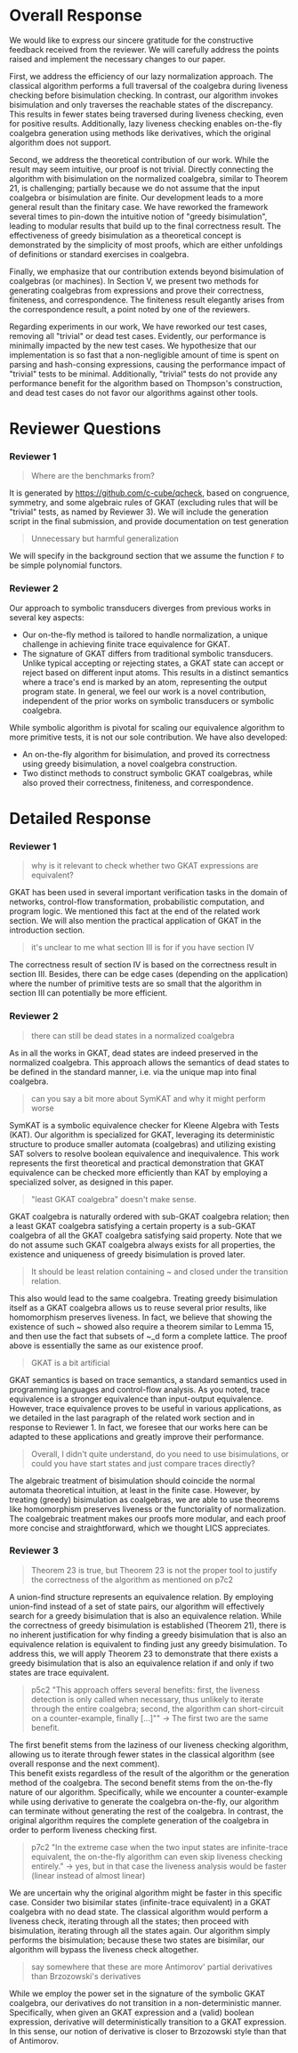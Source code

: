 # Overall Response

We would like to express our sincere gratitude for the constructive feedback received from the reviewer. 
We will carefully address the points raised and implement the necessary changes to our paper.

First, we address the efficiency of our lazy normalization approach. 
The classical algorithm performs a full traversal of the coalgebra during liveness checking before bisimulation checking. 
In contrast, our algorithm invokes bisimulation and only traverses the reachable states of the discrepancy. 
This results in fewer states being traversed during liveness checking, even for positive results. 
Additionally, lazy liveness checking enables on-the-fly coalgebra generation using methods like derivatives, which the original algorithm does not support.

Second, we address the theoretical contribution of our work. 
While the result may seem intuitive, our proof is not trivial. 
Directly connecting the algorithm with bisimulation on the normalized coalgebra, similar to Theorem 21, is challenging; partially because we do not assume that the input coalgebra or bisimulation are finite.
Our development leads to a more general result than the finitary case. 
We have reworked the framework several times to pin-down the intuitive notion of "greedy bisimulation", leading to modular results that build up to the final correctness result. 
The effectiveness of greedy bisimulation as a theoretical concept is demonstrated by the simplicity of most proofs, which are either unfoldings of definitions or standard exercises in coalgebra.

Finally, we emphasize that our contribution extends beyond bisimulation of coalgebras (or machines).
In Section V, we present two methods for generating coalgebras from expressions and prove their correctness, finiteness, and correspondence. 
The finiteness result elegantly arises from the correspondence result, a point noted by one of the reviewers.

Regarding experiments in our work, We have reworked our test cases, removing all "trivial" or dead test cases. 
Evidently, our performance is minimally impacted by the new test cases. 
We hypothesize that our implementation is so fast that a non-negligible amount of time is spent on parsing and hash-consing expressions, causing the performance impact of "trivial" tests to be minimal. 
Additionally, "trivial" tests do not provide any performance benefit for the algorithm based on Thompson's construction, and dead test cases do not favor our algorithms against other tools.

# Reviewer Questions

### Reviewer 1

> Where are the benchmarks from?

It is generated by https://github.com/c-cube/qcheck, based on congruence, symmetry, and some algebraic rules of GKAT (excluding rules that will be "trivial" tests, as named by Reviewer 3).
We will include the generation script in the final submission, and provide documentation on test generation

> Unnecessary but harmful generalization

We will specify in the background section that we assume the function `F` to be simple polynomial functors.

### Reviewer 2

Our approach to symbolic transducers diverges from previous works in several key aspects:
- Our on-the-fly method is tailored to handle normalization, a unique challenge in achieving finite trace equivalence for GKAT. 
- The signature of GKAT differs from traditional symbolic transducers. Unlike typical accepting or rejecting states, a GKAT state can accept or reject based on different input atoms. This results in a distinct semantics where a trace's end is marked by an atom, representing the output program state.
In general, we feel our work is a novel contribution, independent of the prior works on symbolic transducers or symbolic coalgebra.

While symbolic algorithm is pivotal for scaling our equivalence algorithm to more primitive tests, it is not our sole contribution. 
We have also developed:
- An on-the-fly algorithm for bisimulation, and proved its correctness using greedy bisimulation, a novel coalgebra construction.
- Two distinct methods to construct symbolic GKAT coalgebras, while also proved their correctness, finiteness, and correspondence. 

# Detailed Response

### Reviewer 1

> why is it relevant to check whether two GKAT expressions are equivalent?

GKAT has been used in several important verification tasks in the domain of networks, control-flow transformation, probabilistic computation, and program logic.
We mentioned this fact at the end of the related work section. 
We will also mention the practical application of GKAT in the introduction section.

> it's unclear to me what section III is for if you have section IV

The correctness result of section IV is based on the correctness result in section III. 
Besides, there can be edge cases (depending on the application) where the number of primitive tests are so small that the algorithm in section III can potentially be more efficient. 

### Reviewer 2

> there can still be dead states in a normalized coalgebra

As in all the works in GKAT, dead states are indeed preserved in the normalized coalgebra.
This approach allows the semantics of dead states to be defined in the standard manner, i.e. via the unique map into final coalgebra.

> can you say a bit more about SymKAT and why it might perform worse

SymKAT is a symbolic equivalence checker for Kleene Algebra with Tests (KAT). 
Our algorithm is specialized for GKAT, leveraging its deterministic structure to produce smaller automata (coalgebras) and utilizing existing SAT solvers to resolve boolean equivalence and inequivalence. 
This work represents the first theoretical and practical demonstration that GKAT equivalence can be checked more efficiently than KAT by employing a specialized solver, as designed in this paper.

> "least GKAT coalgebra" doesn't make sense. 

GKAT coalgebra is naturally ordered with sub-GKAT coalgebra relation; then a least GKAT coalgebra satisfying a certain property is a sub-GKAT coalgebra of all the GKAT coalgebra satisfying said property.
Note that we do not assume such GKAT coalgebra always exists for all properties, the existence and uniqueness of greedy bisimulation is proved later. 

> It should be least relation containing ~ and closed under the transition relation. 

This also would lead to the same coalgebra. 
Treating greedy bisimulation itself as a GKAT coalgebra allows us to reuse several prior results, like homomorphism preserves liveness.
In fact, we believe that showing the existence of such ~ showed also require a theorem similar to Lemma 15, and then use the fact that subsets of ~_d form a complete lattice.
The proof above is essentially the same as our existence proof.


> GKAT is a bit artificial

GKAT semantics is based on trace semantics, a standard semantics used in programming languages and control-flow analysis. 
As you noted, trace equivalence is a stronger equivalence than input-output equivalence. 
However, trace equivalence proves to be useful in various applications, as we detailed in the last paragraph of the related work section and in response to Reviewer 1.
In fact, we foresee that our works here can be adapted to these applications and greatly improve their performance.

> Overall, I didn't quite understand, do you need to use bisimulations, or could you have start states and just compare traces directly? 

The algebraic treatment of bisimulation should coincide the normal automata theoretical intuition, at least in the finite case.
However, by treating (greedy) bisimulation as coalgebras, we are able to use theorems like homomorphism preserves liveness or the functoriality of normalization.
The coalgebraic treatment makes our proofs more modular, and each proof more concise and straightforward, which we thought LICS appreciates. 

### Reviewer 3

> Theorem 23 is true, but Theorem 23 is not the proper tool to justify the correctness of the algorithm as mentioned on p7c2

A union-find structure represents an equivalence relation. 
By employing union-find instead of a set of state pairs, our algorithm will effectively search for a greedy bisimulation that is also an equivalence relation. 
While the correctness of greedy bisimulation is established (Theorem 21), there is no inherent justification for why finding a greedy bisimulation that is also an equivalence relation is equivalent to finding just any greedy bisimulation. 
To address this, we will apply Theorem 23 to demonstrate that there exists a greedy bisimulation that is also an equivalence relation if and only if two states are trace equivalent.

> p5c2 "This approach offers several benefits: first, the liveness detection is only called when necessary, thus unlikely to iterate through the entire coalgebra; second, the algorithm can short-circuit on a counter-example, finally [...]""
> -> The first two are the same benefit.

The first benefit stems from the laziness of our liveness checking algorithm, allowing us to iterate through fewer states in the classical algorithm (see overall response and the next comment).  
This benefit exists regardless of the result of the algorithm or the generation method of the coalgebra. 
The second benefit stems from the on-the-fly nature of our algorithm.
Specifically, while we encounter a counter-example while using derivative to generate the coalgebra on-the-fly, our algorithm can terminate without generating the rest of the coalgebra.
In contrast, the original algorithm requires the complete generation of the coalgebra in order to perform liveness checking first.

> p7c2 "In the extreme case when the two input states are infinite-trace equivalent, the on-the-fly algorithm can even skip liveness checking entirely." 
> -> yes, but in that case the liveness analysis would be faster (linear instead of almost linear)

We are uncertain why the original algorithm might be faster in this specific case. 
Consider two bisimilar states (infinite-trace equivalent) in a GKAT coalgebra with no dead state. 
The classical algorithm would perform a liveness check, iterating through all the states; then proceed with bisimulation, iterating through all the states again. 
Our algorithm simply performs the bisimulation; because these two states are bisimilar, our algorithm will bypass the liveness check altogether.


> say somewhere that these are more Antimorov' partial derivatives than Brzozowski's derivatives

While we employ the power set in the signature of the symbolic GKAT coalgebra, our derivatives do not transition in a non-deterministic manner. 
Specifically, when given an GKAT expression and a (valid) boolean expression, derivative will deterministically transition to a GKAT expression.
In this sense, our notion of derivative is closer to Brzozowski style than that of Antimorov.

